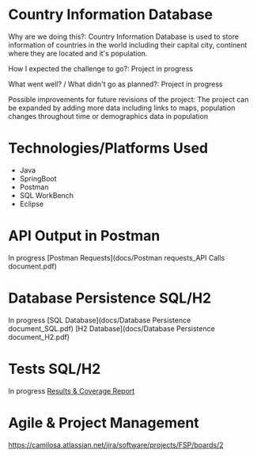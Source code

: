 # Country Information Database

Why are we doing this?:
Country Information Database is used to store information of countries in the world including their capital city, continent where they are located and it's population.

How I expected the challenge to go?:
Project in progress

What went well? / What didn't go as planned?:
Project in progress

Possible improvements for future revisions of the project:
The project can be expanded by adding more data including links to maps, population changes throughout time or demographics data in population

# Technologies/Platforms Used

- Java
- SpringBoot
- Postman
- SQL WorkBench
- Eclipse

# API Output in Postman

In progress
[Postman Requests](docs/Postman requests_API Calls document.pdf)

# Database Persistence SQL/H2

In progress
[SQL Database](docs/Database Persistence document_SQL.pdf)
[H2 Database](docs/Database Persistence document_H2.pdf)

# Tests SQL/H2

In progress
[Results & Coverage Report](docs/)

# Agile & Project Management

https://camilosa.atlassian.net/jira/software/projects/FSP/boards/2
